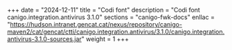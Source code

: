 +++
date        = "2024-12-11"
title       = "Codi font"
description = "Codi font canigo.integration.antivirus 3.1.0"
sections    = "canigo-fwk-docs"
enllac		= "https://hudson.intranet.gencat.cat/nexus/repository/canigo-maven2/cat/gencat/ctti/canigo.integration.antivirus/3.1.0/canigo.integration.antivirus-3.1.0-sources.jar"
weight		= 1
+++
